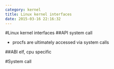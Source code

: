 ```yaml
---
category: kernel
title: Linux kernel interfaces
date: 2015-03-16 22:16:32
---
```


#Linux kernel interfaces
##API 
system call
+ procfs are ultimately accessed via system calls

##ABI
elf, cpu specific


#System call



